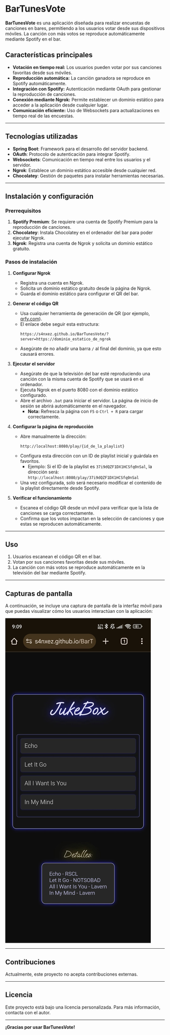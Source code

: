 # BarTunesVote

**BarTunesVote** es una aplicación diseñada para realizar encuestas de canciones en bares, permitiendo a los usuarios votar desde sus dispositivos móviles. La canción con más votos se reproduce automáticamente mediante Spotify en el bar.

## Características principales

- **Votación en tiempo real:** Los usuarios pueden votar por sus canciones favoritas desde sus móviles.
- **Reproducción automática:** La canción ganadora se reproduce en Spotify automáticamente.
- **Integración con Spotify:** Autenticación mediante OAuth para gestionar la reproducción de canciones.
- **Conexión mediante Ngrok:** Permite establecer un dominio estático para acceder a la aplicación desde cualquier lugar.
- **Comunicación eficiente:** Uso de Websockets para actualizaciones en tiempo real de las encuestas.

---

## Tecnologías utilizadas

- **Spring Boot**: Framework para el desarrollo del servidor backend.
- **OAuth**: Protocolo de autenticación para integrar Spotify.
- **Websockets**: Comunicación en tiempo real entre los usuarios y el servidor.
- **Ngrok**: Establece un dominio estático accesible desde cualquier red.
- **Chocolatey**: Gestión de paquetes para instalar herramientas necesarias.

---

## Instalación y configuración

### Prerrequisitos

1. **Spotify Premium**: Se requiere una cuenta de Spotify Premium para la reproducción de canciones.
2. **Chocolatey**: Instala Chocolatey en el ordenador del bar para poder ejecutar Ngrok.
3. **Ngrok**: Registra una cuenta de Ngrok y solicita un dominio estático gratuito.

### Pasos de instalación

1. **Configurar Ngrok**
   - Registra una cuenta en Ngrok.
   - Solicita un dominio estático gratuito desde la página de Ngrok.
   - Guarda el dominio estático para configurar el QR del bar.

2. **Generar el código QR**
   - Usa cualquier herramienta de generación de QR (por ejemplo, [qrfy.com](https://qrfy.com/)).
   - El enlace debe seguir esta estructura:
     ```
     https://s4nxez.github.io/BarTunesVote/?server=https://dominio_estatico_de_ngrok
     ```
   - Asegúrate de no añadir una barra `/` al final del dominio, ya que esto causará errores.

3. **Ejecutar el servidor**
   - Asegúrate de que la televisión del bar esté reproduciendo una canción con la misma cuenta de Spotify que se usará en el ordenador.
   - Ejecuta Ngrok en el puerto 8080 con el dominio estático configurado.
   - Abre el archivo `.bat` para iniciar el servidor. La página de inicio de sesión se abrirá automáticamente en el navegador.
     - **Nota:** Refresca la página con `F5` o `Ctrl + R` para cargar correctamente.

4. **Configurar la página de reproducción**
   - Abre manualmente la dirección:
     ```
     http://localhost:8080/play/{id_de_la_playlist}
     ```
   - Configura esta dirección con un ID de playlist inicial y guárdala en favoritos.
     - Ejemplo: Si el ID de la playlist es `37i9dQZF1DX1HCSfq0nSal`, la dirección será:
       `http://localhost:8080/play/37i9dQZF1DX1HCSfq0nSal`
   - Una vez configurada, solo será necesario modificar el contenido de la playlist directamente desde Spotify.

5. **Verificar el funcionamiento**
   - Escanea el código QR desde un móvil para verificar que la lista de canciones se carga correctamente.
   - Confirma que los votos impactan en la selección de canciones y que estas se reproducen automáticamente.

---

## Uso

1. Usuarios escanean el código QR en el bar.
2. Votan por sus canciones favoritas desde sus móviles.
3. La canción con más votos se reproduce automáticamente en la televisión del bar mediante Spotify.

---

## Capturas de pantalla

A continuación, se incluye una captura de pantalla de la interfaz móvil para que puedas visualizar cómo los usuarios interactúan con la aplicación:

![Captura de pantalla desde un móvil](imgs/frontend.jpg)

---

## Contribuciones

Actualmente, este proyecto no acepta contribuciones externas.

---

## Licencia

Este proyecto está bajo una licencia personalizada. Para más información, contacta con el autor.

---

**¡Gracias por usar BarTunesVote!**
